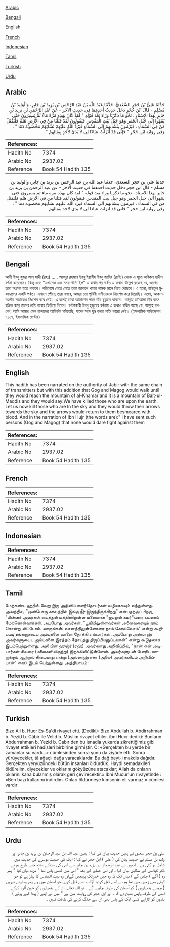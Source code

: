 [Arabic](#arabic)

[Bengali](#bengali)

[English](#english)

[French](#french)

[Indonesian](#indonesian)

[Tamil](#tamil)

[Turkish](#turkish)

[Urdu](#urdu)

## Arabic


<div dir="rtl" lang="ar" style={{fontSize:'larger',backgroundColor:'#f8f9fa',padding:20}}>
حَدَّثَنَا عَلِيُّ بْنُ حُجْرٍ السَّعْدِيُّ، حَدَّثَنَا عَبْدُ اللَّهِ بْنُ عَبْدِ الرَّحْمَنِ بْنِ يَزِيدَ بْنِ جَابِرٍ، وَالْوَلِيدُ بْنُ مُسْلِمٍ - قَالَ ابْنُ حُجْرٍ دَخَلَ حَدِيثُ أَحَدِهِمَا فِي حَدِيثِ الآخَرِ - عَنْ عَبْدِ الرَّحْمَنِ بْنِ يَزِيدَ بْنِ جَابِرٍ بِهَذَا الإِسْنَادِ ‏.‏ نَحْوَ مَا ذَكَرْنَا وَزَادَ بَعْدَ قَوْلِهِ ‏"‏ لَقَدْ كَانَ بِهَذِهِ مَرَّةً مَاءٌ ثُمَّ يَسِيرُونَ حَتَّى يَنْتَهُوا إِلَى جَبَلِ الْخَمَرِ وَهُوَ جَبَلُ بَيْتِ الْمَقْدِسِ فَيَقُولُونَ لَقَدْ قَتَلْنَا مَنْ فِي الأَرْضِ هَلُمَّ فَلْنَقْتُلْ مَنْ فِي السَّمَاءِ ‏.‏ فَيَرْمُونَ بِنُشَّابِهِمْ إِلَى السَّمَاءِ فَيَرُدُّ اللَّهُ عَلَيْهِمْ نُشَّابَهُمْ مَخْضُوبَةً دَمًا ‏"‏ ‏.‏ وَفِي رِوَايَةِ ابْنِ حُجْرٍ ‏"‏ فَإِنِّي قَدْ أَنْزَلْتُ عِبَادًا لِي لاَ يَدَىْ لأَحَدٍ بِقِتَالِهِمْ ‏"‏ ‏.‏
</div>
<div style={{backgroundColor:'#f8f9fa',padding:20, marginBottom: 10}}><table> <thead> <tr> <th>References:</th> <th></th> </tr> </thead> <tbody><tr><td>Hadith No</td><td>7374</td></tr><tr><td>Arabic No</td><td>2937.02</td></tr><tr><td>Reference</td><td>Book 54 Hadith 135</td></tr></tbody></table></div>


<div dir="rtl" lang="ar" style={{fontSize:'larger',backgroundColor:'#f8f9fa',padding:20}}>
حدثنا علي بن حجر السعدي، حدثنا عبد الله بن عبد الرحمن بن يزيد بن جابر، والوليد بن مسلم - قال ابن حجر دخل حديث احدهما في حديث الاخر - عن عبد الرحمن بن يزيد بن جابر بهذا الاسناد . نحو ما ذكرنا وزاد بعد قوله " لقد كان بهذه مرة ماء ثم يسيرون حتى ينتهوا الى جبل الخمر وهو جبل بيت المقدس فيقولون لقد قتلنا من في الارض هلم فلنقتل من في السماء . فيرمون بنشابهم الى السماء فيرد الله عليهم نشابهم مخضوبة دما " . وفي رواية ابن حجر " فاني قد انزلت عبادا لي لا يدى لاحد بقتالهم
</div>
<div style={{backgroundColor:'#f8f9fa',padding:20, marginBottom: 10}}><table> <thead> <tr> <th>References:</th> <th></th> </tr> </thead> <tbody><tr><td>Hadith No</td><td>7374</td></tr><tr><td>Arabic No</td><td>2937.02</td></tr><tr><td>Reference</td><td>Book 54 Hadith 135</td></tr></tbody></table></div>

## Bengali


<div dir="ltr" lang="bn" style={{fontSize:'larger',backgroundColor:'#f8f9fa',padding:20}}>
আলী ইবনু হুজর আস্ সাদী (রহঃ) ..... আবদুর রহমান ইবনু ইয়াযীদ ইবনু জাবির (রাযিঃ) থেকে এ সূত্রে অবিকল হাদীস বর্ণনা করেছেন। কিন্তু এতে "এখানেও এক সময় পানি ছিল" এ কথার পর বর্ধিত এ কথাও উল্লেখ রয়েছে যে, এরপর তারা অগ্রসর হতে থাকবে। পরিশেষে যেতে যেতে তারা জাবালে খামার নামক স্থানে গিয়ে পৌছবে। এ হলো, বাইতুল মুকাদ্দাসের একটি পর্বত। এখানে পৌছে তারা বলবে, আমরা তো পৃথিবী বাসীদেরকে নিঃশেষ করে দিয়েছি। এসো, আকাশমণ্ডলীর সত্তাকেও নিঃশেষ করে দেই। এ বলেই তারা আকাশের পানে তীর ছুড়তে থাকবে। আল্লাহ তা’আলা তীর রক্তে রঞ্জিত করে তাদের প্রতি আবার ফিরিয়ে দিবেন। বর্ণনাকারী ইবনু হুজুরের বর্ণনায় এ কথাও বর্ধিত আছে যে, আল্লাহ বলবেন, আমি আমার এমন বান্দাদের আবির্ভাব ঘটিয়েছি, যাদের সঙ্গে যুদ্ধ করার শক্তি কারো নেই। (ইসলামিক ফাউন্ডেশন ৭১০৭, ইসলামিক সেন্টার)
</div>
<div style={{backgroundColor:'#f8f9fa',padding:20, marginBottom: 10}}><table> <thead> <tr> <th>References:</th> <th></th> </tr> </thead> <tbody><tr><td>Hadith No</td><td>7374</td></tr><tr><td>Arabic No</td><td>2937.02</td></tr><tr><td>Reference</td><td>Book 54 Hadith 135</td></tr></tbody></table></div>

## English


<div dir="ltr" lang="en" style={{fontSize:'larger',backgroundColor:'#f8f9fa',padding:20}}>
This hadith has been narrated on the authority of Jabir with the same chain of transmitters but with this addition that Gog and Magog would walk until they would reach the mountain of al-Khamar and it is a mountain of Bait-ul-Maqdis and they would say:We have killed those who are upon the earth. Let us now kill those who are In the sky and they would throw their arrows towards the sky and the arrows would return to them besmeared with blood. And in the narration of Ibn Hujr (the words are):" I have sent such persons (Gog and Magog) that none would dare fight against them
</div>
<div style={{backgroundColor:'#f8f9fa',padding:20, marginBottom: 10}}><table> <thead> <tr> <th>References:</th> <th></th> </tr> </thead> <tbody><tr><td>Hadith No</td><td>7374</td></tr><tr><td>Arabic No</td><td>2937.02</td></tr><tr><td>Reference</td><td>Book 54 Hadith 135</td></tr></tbody></table></div>

## French


<div dir="ltr" lang="fr" style={{fontSize:'larger',backgroundColor:'#f8f9fa',padding:20}}>

</div>
<div style={{backgroundColor:'#f8f9fa',padding:20, marginBottom: 10}}><table> <thead> <tr> <th>References:</th> <th></th> </tr> </thead> <tbody><tr><td>Hadith No</td><td>7374</td></tr><tr><td>Arabic No</td><td>2937.02</td></tr><tr><td>Reference</td><td>Book 54 Hadith 135</td></tr></tbody></table></div>

## Indonesian


<div dir="ltr" lang="id" style={{fontSize:'larger',backgroundColor:'#f8f9fa',padding:20}}>

</div>
<div style={{backgroundColor:'#f8f9fa',padding:20, marginBottom: 10}}><table> <thead> <tr> <th>References:</th> <th></th> </tr> </thead> <tbody><tr><td>Hadith No</td><td>7374</td></tr><tr><td>Arabic No</td><td>2937.02</td></tr><tr><td>Reference</td><td>Book 54 Hadith 135</td></tr></tbody></table></div>

## Tamil


<div dir="ltr" lang="ta" style={{fontSize:'larger',backgroundColor:'#f8f9fa',padding:20}}>
மேற்கண்ட ஹதீஸ் வேறு இரு அறிவிப்பாளர்தொடர்கள் வழியாகவும் வந்துள்ளது. அவற்றில், "முன்பொரு காலத்தில் இங்கு நீர் இருந்திருக்கிறது" என்பதற்குப் பிறகு, "பின்னர் அவர்கள் பைத்துல் மக்திஸிலுள்ள மலையான "ஜபலுல் கமர்"வரை பயணம் மேற்கொள்வார்கள். அப்போது அவர்கள், "பூமியிலுள்ளவர்கள் அனைவரையும் நாம் கொன்று விட்டோம். வாருங்கள்: வானத்திலுள்ளோரை நாம் கொல்வோம்" என்று கூறியபடி தங்களுடைய அம்புகளை வானை நோக்கி எய்வார்கள். அப்போது அல்லாஹ் அவர்களுடைய அம்புகளை இரத்தம் தோய்த்து திருப்பியனுப்புவான்" என்று கூடுதலாக இடம்பெற்றுள்ளது. அலீ பின் ஹுஜ்ர் (ரஹ்) அவர்களது அறிவிப்பில், "நான் என் அடியார்கள் சிலரை (மலைகளிலிருந்து) இறக்கிவிட்டுள்ளேன். அவர்களுடன் போரிட யாருக்கும் ஆற்றல் கிடையாது என்று (அல்லாஹ் ஈசா (அலை) அவர்களிடம் அறிவிப்பான்" என) இடம் பெற்றுள்ளது. அத்தியாயம் :
</div>
<div style={{backgroundColor:'#f8f9fa',padding:20, marginBottom: 10}}><table> <thead> <tr> <th>References:</th> <th></th> </tr> </thead> <tbody><tr><td>Hadith No</td><td>7374</td></tr><tr><td>Arabic No</td><td>2937.02</td></tr><tr><td>Reference</td><td>Book 54 Hadith 135</td></tr></tbody></table></div>

## Turkish


<div dir="ltr" lang="tr" style={{fontSize:'larger',backgroundColor:'#f8f9fa',padding:20}}>
Bize Ali b. Hucr Es-Sa'dî rivayet etti. (Dediki): Bize Abdullah b. Abdirrahman b. Yezîd b. Câbir ile Velid b. Müslim rivayet ettiler. ibni Hucr dediki: Bunların Abdurrahman b. Yezid b. Cabır den bu isnadla yukarda zikrettiğimiz gibi rivayet ettikleri hadîsleri birbirine girmiştir. O: «Gerçekten bu yerde bir zamanlar su vardı...» cümlesinden sonra şunu da ziyâde etti. Sonra yürüyecekler, tâ ağaçlı dağa varacaklardır. Bu dağ beyt-i makdis dağıdır. Gerçekten yeryüzündeki bütün insanları öldürdük. Haydi semadakileri öldürelim, diyecekler ve oklarını gökyüzüne atacaklar; Allah da onların oklarını kana bulanmış olarak geri çevirecektir.» İbni Mucur'un rivayetinde : «Ben bazı kullarımı indirdim. Onları öldürmeye kimsenin eli varmaz.» cümlesi vardır
</div>
<div style={{backgroundColor:'#f8f9fa',padding:20, marginBottom: 10}}><table> <thead> <tr> <th>References:</th> <th></th> </tr> </thead> <tbody><tr><td>Hadith No</td><td>7374</td></tr><tr><td>Arabic No</td><td>2937.02</td></tr><tr><td>Reference</td><td>Book 54 Hadith 135</td></tr></tbody></table></div>

## Urdu


<div dir="rtl" lang="ur" style={{fontSize:'larger',backgroundColor:'#f8f9fa',padding:20}}>
علی بن حجر سعدی نے ہمیں حدیث بیان کی کہا : ہمیں عبد اللہ بن عبد الرحمٰن بن یزید بن جابر اور ولید بن مسلم نے حدیث بیان کی ( علی ) ابن حجر نے کہا : ایک کی حدیث دوسرے کی حدیث میں شامل ہو گئی ہے ۔ انھوں نے عبد الرحمان بن یزید بن جابر سے اسی کی سندکے ساتھ جس طرح ہم نے ذکر کیااسی کے مطابق بیان کیا ۔ اور اس جملے کے بعد " اس میں کبھی پانی تھا " مزید بیان کیا " پھر وہ ( آگے ) چلیں گے ) یہاں تک کہ وہ جبل خمرتک پہنچیں گےاور وہ بیت المقدس کا پہاڑ ہے تو جو کوئی بھی زمین میں تھا ہم نے اسے قتل کردیا آؤ!اب اسے قتل کریں جو آسمان میں ہے پھر وہ اپنے تیروں ( جیسے ہتھیاروں ) کو آسمان کی طرف چاہیں گے ۔ تو اللہ تعالیٰ ان کے ہتھیاروں کو خون آلود کرکے انھی کی طرف واپس بھیج دے گا ۔ اور ابن حجر کی روایت میں ہے " میں نے اپنے ( پیدا کیے ہوئے ) بندوں کو اتاراہے کسی ایک کے پاس بھی ان سے جنگ کرنے کی طاقت نہیں ۔
</div>
<div style={{backgroundColor:'#f8f9fa',padding:20, marginBottom: 10}}><table> <thead> <tr> <th>References:</th> <th></th> </tr> </thead> <tbody><tr><td>Hadith No</td><td>7374</td></tr><tr><td>Arabic No</td><td>2937.02</td></tr><tr><td>Reference</td><td>Book 54 Hadith 135</td></tr></tbody></table></div>
